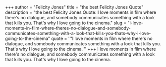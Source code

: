 +++
author = "Felicity Jones"
title = "the best Felicity Jones Quote"
description = "the best Felicity Jones Quote: I love moments in film where there's no dialogue, and somebody communicates something with a look that kills you. That's why I love going to the cinema."
slug = "i-love-moments-in-film-where-theres-no-dialogue-and-somebody-communicates-something-with-a-look-that-kills-you-thats-why-i-love-going-to-the-cinema"
quote = '''I love moments in film where there's no dialogue, and somebody communicates something with a look that kills you. That's why I love going to the cinema.'''
+++
I love moments in film where there's no dialogue, and somebody communicates something with a look that kills you. That's why I love going to the cinema.
